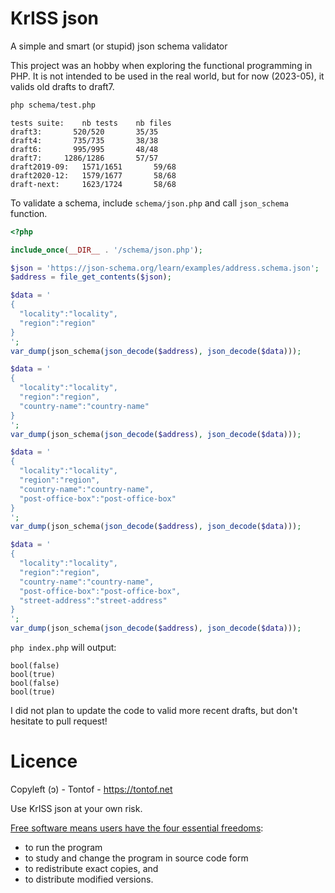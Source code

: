 KrISS json
==========

A simple and smart (or stupid) json schema validator

This project was an hobby when exploring the functional programming in PHP. It is not intended to be used in the real world, but for now (2023-05), it valids old drafts to draft7.

```bash
php schema/test.php
```

```
tests suite:	nb tests	nb files
draft3: 	  520/520	    35/35
draft4: 	  735/735	    38/38
draft6: 	  995/995	    48/48
draft7: 	1286/1286	    57/57
draft2019-09: 	1571/1651	    59/68
draft2020-12: 	1579/1677	    58/68
draft-next: 	1623/1724	    58/68
```

To validate a schema, include ```schema/json.php``` and call ```json_schema``` function.
```php
<?php

include_once(__DIR__ . '/schema/json.php');

$json = 'https://json-schema.org/learn/examples/address.schema.json';
$address = file_get_contents($json);

$data = '
{
  "locality":"locality",
  "region":"region"
}
';
var_dump(json_schema(json_decode($address), json_decode($data)));

$data = '
{
  "locality":"locality",
  "region":"region",
  "country-name":"country-name"
}
';
var_dump(json_schema(json_decode($address), json_decode($data)));

$data = '
{
  "locality":"locality",
  "region":"region",
  "country-name":"country-name",
  "post-office-box":"post-office-box"
}
';
var_dump(json_schema(json_decode($address), json_decode($data)));

$data = '
{
  "locality":"locality",
  "region":"region",
  "country-name":"country-name",
  "post-office-box":"post-office-box",
  "street-address":"street-address"
}
';
var_dump(json_schema(json_decode($address), json_decode($data)));
```

```php index.php``` will output:
```
bool(false)
bool(true)
bool(false)
bool(true)
```

I did not plan to update the code to valid more recent drafts, but don't hesitate to pull request!

Licence
=======
Copyleft (ɔ) - Tontof - https://tontof.net

Use KrISS json at your own risk.

[Free software means users have the four essential freedoms](http://www.gnu.org/philosophy/philosophy.html):
* to run the program
* to study and change the program in source code form
* to redistribute exact copies, and
* to distribute modified versions.
